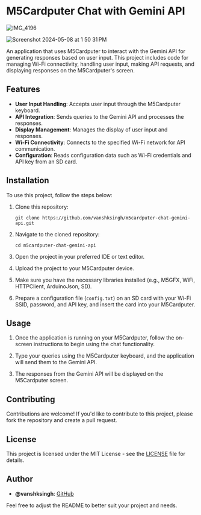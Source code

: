 # M5Cardputer Chat with Gemini API


![IMG_4196](https://github.com/vanshksingh/M5Cardputer-Chat-with-Gemini-API/assets/114809624/6dde1464-cba1-4e41-a0d2-7bf3ffa5e925)


![Screenshot 2024-05-08 at 1 50 31 PM](https://github.com/vanshksingh/M5Cardputer-Chat-with-Gemini-API/assets/114809624/e70d0950-4690-4fcb-b4b4-d8838bcdc4f1)

An application that uses M5Cardputer to interact with the Gemini API for generating responses based on user input. This project includes code for managing Wi-Fi connectivity, handling user input, making API requests, and displaying responses on the M5Cardputer's screen.

## Features

- **User Input Handling**: Accepts user input through the M5Cardputer keyboard.
- **API Integration**: Sends queries to the Gemini API and processes the responses.
- **Display Management**: Manages the display of user input and responses.
- **Wi-Fi Connectivity**: Connects to the specified Wi-Fi network for API communication.
- **Configuration**: Reads configuration data such as Wi-Fi credentials and API key from an SD card.

## Installation

To use this project, follow the steps below:

1. Clone this repository:

    ```shell
    git clone https://github.com/vanshksingh/m5cardputer-chat-gemini-api.git
    ```

2. Navigate to the cloned repository:

    ```shell
    cd m5cardputer-chat-gemini-api
    ```

3. Open the project in your preferred IDE or text editor.

4. Upload the project to your M5Cardputer device.

5. Make sure you have the necessary libraries installed (e.g., M5GFX, WiFi, HTTPClient, ArduinoJson, SD).

6. Prepare a configuration file (`config.txt`) on an SD card with your Wi-Fi SSID, password, and API key, and insert the card into your M5Cardputer.

## Usage

1. Once the application is running on your M5Cardputer, follow the on-screen instructions to begin using the chat functionality.

2. Type your queries using the M5Cardputer keyboard, and the application will send them to the Gemini API.

3. The responses from the Gemini API will be displayed on the M5Cardputer screen.

## Contributing

Contributions are welcome! If you'd like to contribute to this project, please fork the repository and create a pull request.

## License

This project is licensed under the MIT License - see the [LICENSE](LICENSE) file for details.

## Author

- **@vanshksingh**: [GitHub](https://github.com/vanshksingh)

Feel free to adjust the README to better suit your project and needs.

